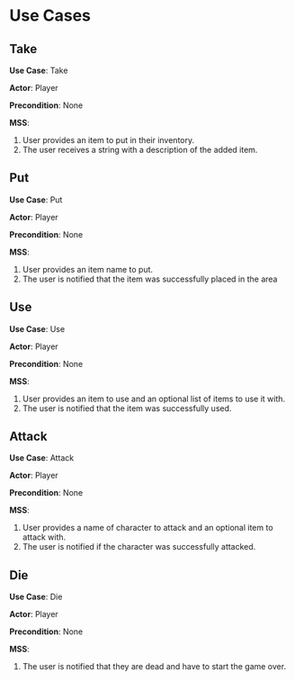 Use Cases
=========

## Take

**Use Case**: Take

**Actor**: Player

**Precondition**: None

**MSS**:

1. User provides an item to put in their inventory.
2. The user receives a string with a description of the added item.

## Put

**Use Case**: Put

**Actor**: Player

**Precondition**: None

**MSS**:

1. User provides an item name to put.
2. The user is notified that the item was successfully placed in the area

## Use

**Use Case**: Use

**Actor**: Player

**Precondition**: None

**MSS**:

1. User provides an item to use and an optional list of items to use it with.
2. The user is notified that the item was successfully used.

## Attack

**Use Case**: Attack

**Actor**: Player

**Precondition**: None

**MSS**:

1. User provides a name of character to attack and an optional item to attack with.
2. The user is notified if the character was successfully attacked.

## Die

**Use Case**: Die

**Actor**: Player

**Precondition**: None

**MSS**:

1. The user is notified that they are dead and have to start the game over.
